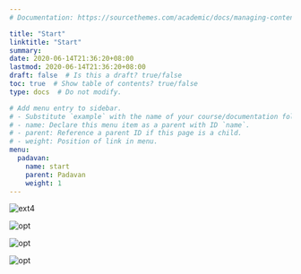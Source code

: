 ```yaml
---
# Documentation: https://sourcethemes.com/academic/docs/managing-content/

title: "Start"
linktitle: "Start"
summary:
date: 2020-06-14T21:36:20+08:00
lastmod: 2020-06-14T21:36:20+08:00
draft: false  # Is this a draft? true/false
toc: true  # Show table of contents? true/false
type: docs  # Do not modify.

# Add menu entry to sidebar.
# - Substitute `example` with the name of your course/documentation folder.
# - name: Declare this menu item as a parent with ID `name`.
# - parent: Reference a parent ID if this page is a child.
# - weight: Position of link in menu.
menu:
  padavan:
    name: start
    parent: Padavan
    weight: 1
---
```



![ext4](/tut/padavan/start/ext4.png)


![opt](/tut/padavan/start/log.png)


![opt](/tut/padavan/start/mkfs.png)


![opt](/tut/padavan/start/opt.png)